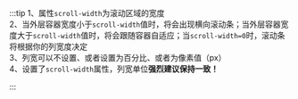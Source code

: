 :::tip
1、属性`scroll-width`为滚动区域的宽度<br>
2、当外层容器宽度小于`scroll-width`值时，将会出现横向滚动条；当外层容器宽度大于`scroll-width`值时，将会跟随容器自适应；当`scroll-width=0`时，滚动条将根据你的列宽度决定<br>
3、列宽可以不设置、或者设置为百分比、或者为像素值（px）<br>
4、设置了`scroll-width`属性，列宽单位**强烈建议保持一致！**<br>

:::
